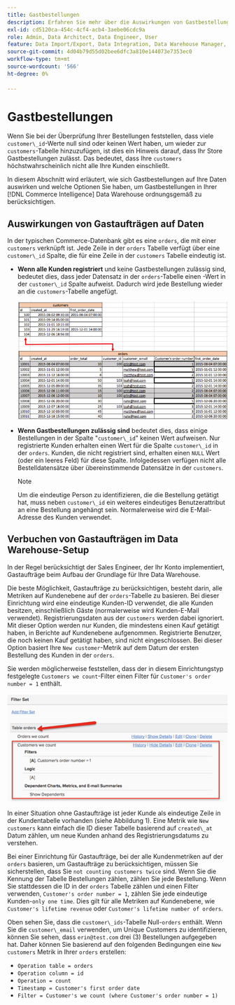 ```yaml
---
title: Gastbestellungen
description: Erfahren Sie mehr über die Auswirkungen von Gastbestellungen auf Ihre Daten und welche Optionen Sie haben, um Gastbestellungen in Ihrer [!DNL Commerce Intelligence] Data Warehouse ordnungsgemäß zu berücksichtigen.
exl-id: cd5120ca-454c-4cf4-acb4-3aebe06cdc9a
role: Admin, Data Architect, Data Engineer, User
feature: Data Import/Export, Data Integration, Data Warehouse Manager, Commerce Tables
source-git-commit: 4d04b79d55d02bee6dfc3a810e144073e7353ec0
workflow-type: tm+mt
source-wordcount: '566'
ht-degree: 0%

---
```


# Gastbestellungen

Wenn Sie bei der Überprüfung Ihrer Bestellungen feststellen, dass viele `customer\_id`-Werte null sind oder keinen Wert haben, um wieder zur `customers`-Tabelle hinzuzufügen, ist dies ein Hinweis darauf, dass Ihr Store Gastbestellungen zulässt. Das bedeutet, dass Ihre `customers` höchstwahrscheinlich nicht alle Ihre Kunden einschließt.

In diesem Abschnitt wird erläutert, wie sich Gastbestellungen auf Ihre Daten auswirken und welche Optionen Sie haben, um Gastbestellungen in Ihrer [!DNL Commerce Intelligence] Data Warehouse ordnungsgemäß zu berücksichtigen.

## Auswirkungen von Gastaufträgen auf Daten

In der typischen Commerce-Datenbank gibt es eine `orders`, die mit einer `customers` verknüpft ist. Jede Zeile in der `orders` Tabelle verfügt über eine `customer\_id` Spalte, die für eine Zeile in der `customers` Tabelle eindeutig ist.

* **Wenn alle Kunden registriert** und keine Gastbestellungen zulässig sind, bedeutet dies, dass jeder Datensatz in der `orders`-Tabelle einen -Wert in der `customer\_id` Spalte aufweist. Dadurch wird jede Bestellung wieder an die `customers`-Tabelle angefügt.

  ![Datentabelle für Gastbestellungen mit Kundeninformationen](../../assets/guest-orders-4.png)

* **Wenn Gastbestellungen zulässig sind** bedeutet dies, dass einige Bestellungen in der Spalte &quot;`customer\_id`&quot; keinen Wert aufweisen. Nur registrierte Kunden erhalten einen Wert für die Spalte `customer\_id` in der `orders`. Kunden, die nicht registriert sind, erhalten einen `NULL` Wert (oder ein leeres Feld) für diese Spalte. Infolgedessen verfügen nicht alle Bestelldatensätze über übereinstimmende Datensätze in der `customers`.

  >[!NOTE]
  >
  >Um die eindeutige Person zu identifizieren, die die Bestellung getätigt hat, muss neben `customer\_id` ein weiteres eindeutiges Benutzerattribut an eine Bestellung angehängt sein. Normalerweise wird die E-Mail-Adresse des Kunden verwendet.

## Verbuchen von Gastaufträgen im Data Warehouse-Setup

In der Regel berücksichtigt der Sales Engineer, der Ihr Konto implementiert, Gastaufträge beim Aufbau der Grundlage für Ihre Data Warehouse.

Die beste Möglichkeit, Gastaufträge zu berücksichtigen, besteht darin, alle Metriken auf Kundenebene auf der `orders`-Tabelle zu basieren. Bei dieser Einrichtung wird eine eindeutige Kunden-ID verwendet, die alle Kunden besitzen, einschließlich Gäste (normalerweise wird Kunden-E-Mail verwendet). Registrierungsdaten aus der `customers` werden dabei ignoriert. Mit dieser Option werden nur Kunden, die mindestens einen Kauf getätigt haben, in Berichte auf Kundenebene aufgenommen. Registrierte Benutzer, die noch keinen Kauf getätigt haben, sind nicht eingeschlossen. Bei dieser Option basiert Ihre `New customer`-Metrik auf dem Datum der ersten Bestellung des Kunden in der `orders`.

Sie werden möglicherweise feststellen, dass der in diesem Einrichtungstyp festgelegte `Customers we count`-Filter einen Filter für `Customer's order number = 1` enthält.

![Filtersatz-Konfiguration zum Ausschluss von Gastaufträgen](../../assets/guest-orders-filter-set.png)

In einer Situation ohne Gastaufträge ist jeder Kunde als eindeutige Zeile in der Kundentabelle vorhanden (siehe Abbildung 1). Eine Metrik wie `New customers` kann einfach die ID dieser Tabelle basierend auf `created\_at` Datum zählen, um neue Kunden anhand des Registrierungsdatums zu verstehen.

Bei einer Einrichtung für Gastaufträge, bei der alle Kundenmetriken auf der `orders` basieren, um Gastaufträge zu berücksichtigen, müssen Sie sicherstellen, dass Sie `not counting customers twice` sind. Wenn Sie die Kennung der Tabelle Bestellungen zählen, zählen Sie jede Bestellung. Wenn Sie stattdessen die ID in der `orders` Tabelle zählen und einen Filter verwenden, `Customer's order number = 1`, zählen Sie jede eindeutige Kunden-`only one time`. Dies gilt für alle Metriken auf Kundenebene, wie `Customer's lifetime revenue` oder `Customer's lifetime number of orders`.

Oben sehen Sie, dass die `customer\_ids`-Tabelle Null-`orders` enthält. Wenn Sie die `customer\_email` verwenden, um Unique Customers zu identifizieren, können Sie sehen, dass `erin@test.com` drei (3) Bestellungen aufgegeben hat. Daher können Sie basierend auf den folgenden Bedingungen eine `New customers` Metrik in Ihrer `orders` erstellen:

* `Operation table = orders`
* `Operation column = id`
* `Operation = count`
* `Timestamp = Customer's first order date`
* `Filter = Customer's we count (where Customer's order number = 1)`

